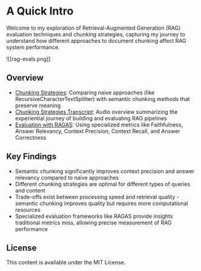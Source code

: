 # A Quick Intro

Welcome to my exploration of Retrieval-Augmented Generation (RAG) evaluation techniques and chunking strategies, capturing my journey to understand how different approaches to document chunking affect RAG system performance.

![[rag-evals.png]]

## Overview

- [Chunking Strategies]((rag-chunking-strategies.md)): Comparing naive approaches (like RecursiveCharacterTextSplitter) with semantic chunking methods that preserve meaning
- [Chunking Strategies Transcript](rag-chunking-strategies-transcript.md): Audio overview summarizing the experiential journey of building and evaluating RAG pipelines
- [Evaluation with RAGAS](rag-evaluation-with-ragas.md): Using specialized metrics like Faithfulness, Answer Relevancy, Context Precision, Context Recall, and Answer Correctness

## Key Findings

- Semantic chunking significantly improves context precision and answer relevancy compared to naive approaches
- Different chunking strategies are optimal for different types of queries and content
- Trade-offs exist between processing speed and retrieval quality - semantic chunking improves quality but requires more computational resources
- Specialized evaluation frameworks like RAGAS provide insights traditional metrics miss, allowing precise measurement of RAG performance

## License

This content is available under the MIT License.
